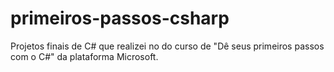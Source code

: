 # primeiros-passos-csharp
Projetos finais de C# que realizei no do curso de "Dê seus primeiros passos com o C#" da plataforma Microsoft.

